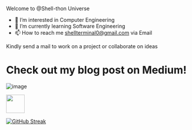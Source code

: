 Welcome to @Shell-thon Universe
- 👀 I’m interested in Computer Engineering
- 🌱 I’m currently learning Software Engineering
- 📫 How to reach me shellterminal0@gmail.com via Email

Kindly send a mail to work on a project or collaborate on ideas

# Check out my blog post on Medium!
![image](https://user-images.githubusercontent.com/113628692/213180495-6aefd2df-bd28-4773-baf8-6ae202ca27e5.png)

[<img src="https://cdn.svgporn.com/logos/medium.svg" width="50" height="50">](https://medium.com/@shell-terminal)

[![GitHub Streak](https://streak-stats.demolab.com?user=Shell-thon&theme=android-dark&date_format=M%20j%5B%2C%20Y%5D)](https://git.io/streak-stats)




<!---
Shell-thon/Shell-thon is a ✨ special ✨ repository because its `README.md` (this file) appears on your GitHub profile.
You can click the Preview link to take a look at your changes.
--->
